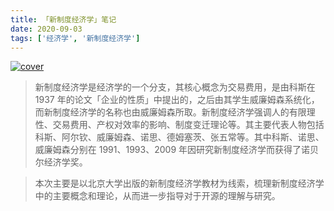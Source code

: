 ```yaml
---
title: 「新制度经济学」笔记
date: 2020-09-03
tags: ['经济学', '新制度经济学']
---
```


[![cover](/images/books/new_institutional_economics.png?imageMogr2/thumbnail/x300)](https://item.jd.com/11046514.html)

> 新制度经济学是经济学的一个分支，其核心概念为交易费用，是由科斯在 1937 年的论文「企业的性质」中提出的，之后由其学生威廉姆森系统化，而新制度经济学的名称也由威廉姆森所取。新制度经济学强调人的有限理性、交易费用、产权对效率的影响、制度变迁理论等。其主要代表人物包括科斯、阿尔钦、威廉姆森、诺思、德姆塞茨、张五常等。其中科斯、诺思、威廉姆森分别在 1991、1993、2009 年因研究新制度经济学而获得了诺贝尔经济学奖。

> 本次主要是以北京大学出版的新制度经济学教材为线索，梳理新制度经济学中的主要概念和理论，从而进一步指导对于开源的理解与研究。

